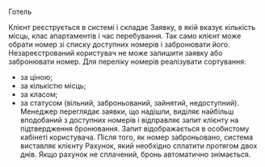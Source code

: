 Готель

Клієнт реєструється в системі і складає Заявку, в якій вказує кількість місць, клас апартаментів і час перебування. Так само клієнт може обрати номер зі списку доступних номерів і забронювати його.
Незареєстрований користувач не може залишити заявку або забронювати номер.
Для переліку номерів реалізувати сортування:
- за ціною;
- за кількістю місць;
- за класом;
- за статусом (вільний, заброньований, зайнятий, недоступний).
  Менеджер переглядає заявки, що надішли, виділяє найбільш вподобаний з доступних номерів і відправляє запит клієнту на підтвердження бронювання. Запит відображається в особистому кабінеті користувача. Після того, як номер заброньовано, система виставляє клієнту Рахунок, який необхідно сплатити протягом двох днів. Якщо рахунок не сплачений, бронь автоматично знімається.